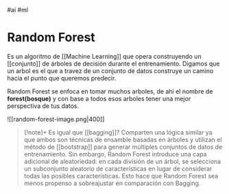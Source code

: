 #ai #ml
# Random Forest

Es un algoritmo de [[Machine Learning]] que opera construyendo un [[conjunto]] de árboles de decisión durante el entrenamiento. Digamos que un arbol es el que a travez de un conjunto de datos construye un camino hacia el punto que queremos predecir.

Random Forest se enfoca en tomar muchos arboles, de ahi el nombre de **forest(bosque)** y con base a todos esos arboles tener una mejor perspectiva de tus datos.


![[random-forest-image.png|400]]

>[!note]+ Es igual que [[bagging]]?
>Comparten una lógica similar ya que ambos son técnicas de ensamble basadas en árboles y utilizan el método de [[bootstrap]] para generar múltiples conjuntos de datos de entrenamiento. Sin embargo, Random Forest introduce una capa adicional de aleatoriedad: en cada división de un árbol, se selecciona un subconjunto aleatorio de características en lugar de considerar todas las posibles características. Esto hace que Random Forest sea menos propenso a sobreajustar en comparación con Bagging.



